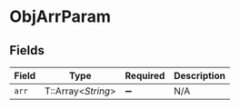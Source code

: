 # ObjArrParam


## Fields

| Field              | Type               | Required           | Description        |
| ------------------ | ------------------ | ------------------ | ------------------ |
| `arr`              | T::Array<*String*> | :heavy_minus_sign: | N/A                |